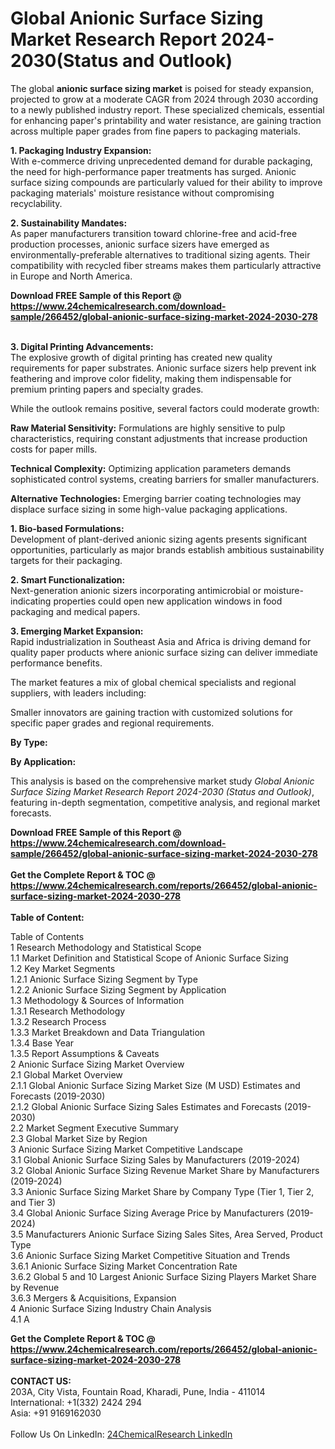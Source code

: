 <h1>Global Anionic Surface Sizing Market Research Report 2024-2030(Status and Outlook)</h1><p>The global <strong>anionic surface sizing market</strong> is poised for steady expansion, projected to grow at a moderate CAGR from 2024 through 2030 according to a newly published industry report. These specialized chemicals, essential for enhancing paper's printability and water resistance, are gaining traction across multiple paper grades from fine papers to packaging materials.</p><p><strong>1. Packaging Industry Expansion:</strong><br>
With e-commerce driving unprecedented demand for durable packaging, the need for high-performance paper treatments has surged. Anionic surface sizing compounds are particularly valued for their ability to improve packaging materials' moisture resistance without compromising recyclability.</p><p><strong>2. Sustainability Mandates:</strong><br>
As paper manufacturers transition toward chlorine-free and acid-free production processes, anionic surface sizers have emerged as environmentally-preferable alternatives to traditional sizing agents. Their compatibility with recycled fiber streams makes them particularly attractive in Europe and North America.</p><div><b>Download FREE Sample of this Report @ 
            <a href="https://www.24chemicalresearch.com/download-sample/266452/global-anionic-surface-sizing-market-2024-2030-278">
            https://www.24chemicalresearch.com/download-sample/266452/global-anionic-surface-sizing-market-2024-2030-278</a></b></div><br><p><strong>3. Digital Printing Advancements:</strong><br>
The explosive growth of digital printing has created new quality requirements for paper substrates. Anionic surface sizers help prevent ink feathering and improve color fidelity, making them indispensable for premium printing papers and specialty grades.</p><p>While the outlook remains positive, several factors could moderate growth:</p><p><strong>Raw Material Sensitivity:</strong> Formulations are highly sensitive to pulp characteristics, requiring constant adjustments that increase production costs for paper mills.</p><p><strong>Technical Complexity:</strong> Optimizing application parameters demands sophisticated control systems, creating barriers for smaller manufacturers.</p><p><strong>Alternative Technologies:</strong> Emerging barrier coating technologies may displace surface sizing in some high-value packaging applications.</p><p><strong>1. Bio-based Formulations:</strong><br>
Development of plant-derived anionic sizing agents presents significant opportunities, particularly as major brands establish ambitious sustainability targets for their packaging.</p><p><strong>2. Smart Functionalization:</strong><br>
Next-generation anionic sizers incorporating antimicrobial or moisture-indicating properties could open new application windows in food packaging and medical papers.</p><p><strong>3. Emerging Market Expansion:</strong><br>
Rapid industrialization in Southeast Asia and Africa is driving demand for quality paper products where anionic surface sizing can deliver immediate performance benefits.</p><p>The market features a mix of global chemical specialists and regional suppliers, with leaders including:</p><p>Smaller innovators are gaining traction with customized solutions for specific paper grades and regional requirements.</p><p><strong>By Type:</strong></p><p><strong>By Application:</strong></p><p>This analysis is based on the comprehensive market study <em>Global Anionic Surface Sizing Market Research Report 2024-2030 (Status and Outlook)</em>, featuring in-depth segmentation, competitive analysis, and regional market forecasts.</p><div><b>Download FREE Sample of this Report @ 
            <a href="https://www.24chemicalresearch.com/download-sample/266452/global-anionic-surface-sizing-market-2024-2030-278">
            https://www.24chemicalresearch.com/download-sample/266452/global-anionic-surface-sizing-market-2024-2030-278</a></b></div><br><div><b>Get the Complete Report & TOC @ 
            <a href="https://www.24chemicalresearch.com/reports/266452/global-anionic-surface-sizing-market-2024-2030-278">
            https://www.24chemicalresearch.com/reports/266452/global-anionic-surface-sizing-market-2024-2030-278</a></b></div><br>
            <b>Table of Content:</b><p>Table of Contents<br />
1 Research Methodology and Statistical Scope<br />
1.1 Market Definition and Statistical Scope of Anionic Surface Sizing<br />
1.2 Key Market Segments<br />
1.2.1 Anionic Surface Sizing Segment by Type<br />
1.2.2 Anionic Surface Sizing Segment by Application<br />
1.3 Methodology & Sources of Information<br />
1.3.1 Research Methodology<br />
1.3.2 Research Process<br />
1.3.3 Market Breakdown and Data Triangulation<br />
1.3.4 Base Year<br />
1.3.5 Report Assumptions & Caveats<br />
2 Anionic Surface Sizing Market Overview<br />
2.1 Global Market Overview<br />
2.1.1 Global Anionic Surface Sizing Market Size (M USD) Estimates and Forecasts (2019-2030)<br />
2.1.2 Global Anionic Surface Sizing Sales Estimates and Forecasts (2019-2030)<br />
2.2 Market Segment Executive Summary<br />
2.3 Global Market Size by Region<br />
3 Anionic Surface Sizing Market Competitive Landscape<br />
3.1 Global Anionic Surface Sizing Sales by Manufacturers (2019-2024)<br />
3.2 Global Anionic Surface Sizing Revenue Market Share by Manufacturers (2019-2024)<br />
3.3 Anionic Surface Sizing Market Share by Company Type (Tier 1, Tier 2, and Tier 3)<br />
3.4 Global Anionic Surface Sizing Average Price by Manufacturers (2019-2024)<br />
3.5 Manufacturers Anionic Surface Sizing Sales Sites, Area Served, Product Type<br />
3.6 Anionic Surface Sizing Market Competitive Situation and Trends<br />
3.6.1 Anionic Surface Sizing Market Concentration Rate<br />
3.6.2 Global 5 and 10 Largest Anionic Surface Sizing Players Market Share by Revenue<br />
3.6.3 Mergers & Acquisitions, Expansion<br />
4 Anionic Surface Sizing Industry Chain Analysis<br />
4.1 A</p><div><b>Get the Complete Report & TOC @ 
            <a href="https://www.24chemicalresearch.com/reports/266452/global-anionic-surface-sizing-market-2024-2030-278">
            https://www.24chemicalresearch.com/reports/266452/global-anionic-surface-sizing-market-2024-2030-278</a></b></div><br><b>CONTACT US:</b><br>
            203A, City Vista, Fountain Road, Kharadi, Pune, India - 411014<br>
            International: +1(332) 2424 294<br>
            Asia: +91 9169162030 <br><br>
            Follow Us On LinkedIn: <a href="https://www.linkedin.com/company/24chemicalresearch/">24ChemicalResearch LinkedIn</a>